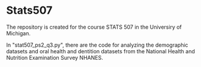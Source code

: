# Stats507
The repository is created for the course STATS 507 in the Universiry of Michigan.

In "stat507_ps2_q3.py", there are the code for analyzing the demographic datasets and  oral health and dentition datasets from the National Health and Nutrition Examination Survey NHANES.